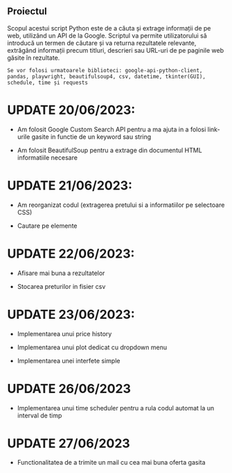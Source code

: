 ## Proiectul

  Scopul acestui script Python este de a căuta și extrage informații de pe web, utilizând un API de la Google. 
Scriptul va permite utilizatorului să introducă un termen de căutare și va returna rezultatele relevante, extrăgând informații precum titluri, 
descrieri sau URL-uri de pe paginile web găsite în rezultate.


 `Se vor folosi urmatoarele biblioteci: google-api-python-client, pandas, playwright, beautifulsoup4, csv, datetime, tkinter(GUI), schedule, time și requests`

# UPDATE 20/06/2023: 
- Am folosit Google Custom Search API pentru a ma ajuta in a folosi link-urile gasite in functie de un keyword sau string

- Am folosit BeautifulSoup pentru a extrage din documentul HTML informatiile necesare

# UPDATE 21/06/2023:
- Am reorganizat codul (extragerea pretului si a informatiilor pe selectoare CSS)

- Cautare pe elemente

# UPDATE 22/06/2023:
- Afisare mai buna a rezultatelor

- Stocarea preturilor in fisier csv

# UPDATE 23/06/2023:
- Implementarea unui price history

- Implementarea unui plot dedicat cu dropdown menu

- Implementarea unei interfete simple

# UPDATE 26/06/2023
- Implementarea unui time scheduler pentru a rula codul automat la un interval de timp

# UPDATE 27/06/2023
- Functionalitatea de a trimite un mail cu cea mai buna oferta gasita
